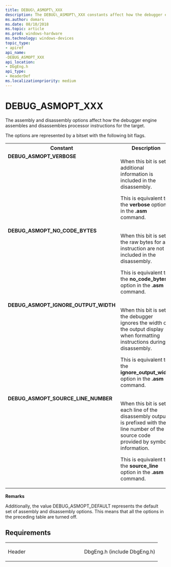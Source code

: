 ```yaml
---
title: DEBUG\_ASMOPT\_XXX
description: The DEBUG\_ASMOPT\_XXX constants affect how the debugger engine assembles and disassembles processor instructions for the target.
ms.author: domars
ms.date: 08/10/2018
ms.topic: article
ms.prod: windows-hardware
ms.technology: windows-devices
topic_type:
- apiref
api_name:
-DEBUG_ASMOPT_XXX
api_location:
- DbgEng.h
api_type:
- HeaderDef
ms.localizationpriority: medium
---
```


# DEBUG\_ASMOPT\_XXX

The assembly and disassembly options affect how the debugger engine assembles and disassembles processor instructions for the target.


The options are represented by a bitset with the following bit flags.

<table>
<tr>
<th>Constant</th>
<th>Description</th>
</tr>
<tr VALIGN="top">
<td align="left" width="40%"><a id="DEBUG_ASMOPT_VERBOSE"></a><a id="debug_asmopt_verbose"></a><dl>
<dt><b>DEBUG_ASMOPT_VERBOSE</b></dt>
</dl>
</td>
<td align="left" width="60%">
<p>When this bit is set, additional information is included in the disassembly.</p>
<p>This is equivalent to the <b>verbose</b> option in the <b>.asm</b> command.</p>
</td>
</tr>
<tr VALIGN="top">
<td align="left" width="40%"><a id="DEBUG_ASMOPT_NO_CODE_BYTES"></a><a id="debug_asmopt_no_code_bytes"></a><dl>
<dt><b>DEBUG_ASMOPT_NO_CODE_BYTES</b></dt>
</dl>
</td>
<td align="left" width="60%">
<p>When this bit is set, the raw bytes for an instruction are not included in the disassembly.</p>
<p>This is equivalent to the <b>no_code_bytes</b> option in the <b>.asm</b> command.</p>
</td>
</tr>
<tr VALIGN="top">
<td align="left" width="40%"><a id="DEBUG_ASMOPT_IGNORE_OUTPUT_WIDTH"></a><a id="debug_asmopt_ignore_output_width"></a><dl>
<dt><b>DEBUG_ASMOPT_IGNORE_OUTPUT_WIDTH</b></dt>
</dl>
</td>
<td align="left" width="60%">
<p>When this bit is set, the debugger ignores the width of the output display when formatting instructions during disassembly.</p>
<p>This is equivalent to the <b>ignore_output_width</b> option in the <b>.asm</b> command.</p>
</td>
</tr>
<tr VALIGN="top">
<td align="left" width="40%"><a id="DEBUG_ASMOPT_SOURCE_LINE_NUMBER"></a><a id="debug_asmopt_source_line_number"></a><dl>
<dt><b>DEBUG_ASMOPT_SOURCE_LINE_NUMBER</b></dt>
</dl>
</td>
<td align="left" width="60%">
<p>When this bit is set, each line of the disassembly output is prefixed with the line number of the source code provided by symbol information.</p>
<p>This is equivalent to the <b>source_line</b> option in the <b>.asm</b> command.</p>
</td>
</tr>
</table>


**Remarks**

Additionally, the value DEBUG_ASMOPT_DEFAULT represents the default set of assembly and disassembly options. This means that all the options in the preceding table are turned off. 



Requirements
------------

<table>
<colgroup>
<col width="50%" />
<col width="50%" />
</colgroup>
<tbody>
<tr class="odd">
<td align="left"><p>Header</p></td>
<td align="left">DbgEng.h (include DbgEng.h)</td>
</tr>
</tbody>
</table>

 

 





